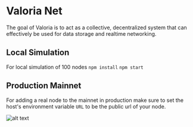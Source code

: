 # Valoria Net
The goal of Valoria is to act as a collective, decentralized system that can effectively be used for data storage and realtime networking.

## Local Simulation
For local simulation of 100 nodes
`npm install`
`npm start`

## Production Mainnet
For adding a real node to the mainnet in production make sure to set the host's environment variable `URL` to be the public url of your node.

![alt text](https://i.ibb.co/dQ8Z5xN/Screen-Shot-2024-01-18-at-11-40-12-AM.png)
